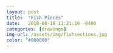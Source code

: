 ```yaml
---
layout: post
title:  "Fish Pieces"
date:   2018-08-18 11:21:16 -0400
categories: [drawings]
img-url: /assets/img/fishsections.jpg
color: "#000000"
---
```

